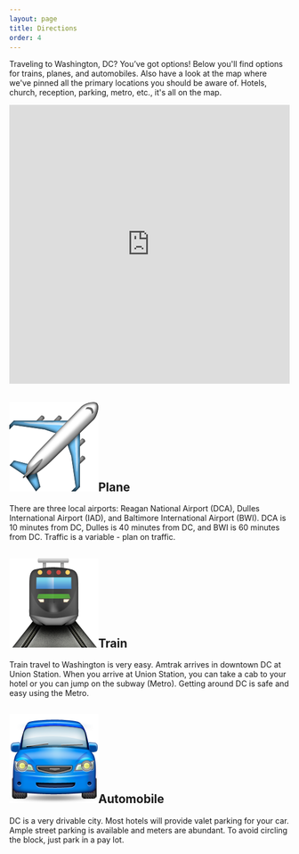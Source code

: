 ```yaml
---
layout: page
title: Directions
order: 4
---
```

Traveling to Washington, DC? You’ve got options! Below you'll find options for trains, planes, and automobiles. Also have a look at the map where we've pinned all the primary locations you should be aware of. Hotels, church, reception, parking, metro, etc., it's all on the map.

<iframe width='100%' height='500px' frameBorder='0' src='https://a.tiles.mapbox.com/v4/dai.m87795np/attribution,zoompan.html?access_token=pk.eyJ1IjoiZGFpIiwiYSI6IkZsZ0hqcDAifQ.xT3JeLA3cXqgN3HBwoxgAA'></iframe>

<h2><img class="emoji-icon" src="/assets/images/89.png" alt="plane">Plane</h2>
<p>There are three local airports: Reagan National Airport (DCA), Dulles International Airport (IAD), and Baltimore International Airport (BWI). DCA is 10 minutes from DC, Dulles is 40 minutes from DC, and BWI is 60 minutes from DC. Traffic is a variable - plan on traffic.</p>

<h2><img id="train" class="emoji-icon" src="/assets/images/787.png" alt="train">Train</h2>
<p>Train travel to Washington is very easy. Amtrak arrives in downtown DC at Union Station. When you arrive at Union Station, you can take a cab to your hotel or you can jump on the subway (Metro). Getting around DC is safe and easy using the Metro. 
</p>
<h2><img class="emoji-icon" src="/assets/images/801.png" alt="automobile">Automobile</h2>
<p>DC is a very drivable city. Most hotels will provide valet parking for your car. Ample street parking is available and meters are abundant. To avoid circling the block, just park in a pay lot.</p>